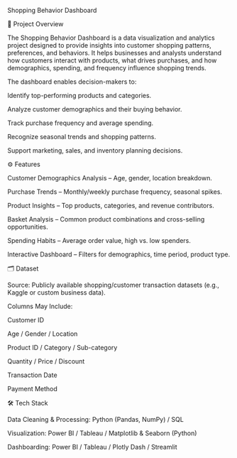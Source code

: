 Shopping Behavior Dashboard

📌 Project Overview

The Shopping Behavior Dashboard is a data visualization and analytics project designed to provide insights into customer shopping patterns, preferences, and behaviors. It helps businesses and analysts understand how customers interact with products, what drives purchases, and how demographics, spending, and frequency influence shopping trends.

The dashboard enables decision-makers to:

Identify top-performing products and categories.

Analyze customer demographics and their buying behavior.

Track purchase frequency and average spending.

Recognize seasonal trends and shopping patterns.

Support marketing, sales, and inventory planning decisions.

⚙️ Features

Customer Demographics Analysis – Age, gender, location breakdown.

Purchase Trends – Monthly/weekly purchase frequency, seasonal spikes.

Product Insights – Top products, categories, and revenue contributors.

Basket Analysis – Common product combinations and cross-selling opportunities.

Spending Habits – Average order value, high vs. low spenders.

Interactive Dashboard – Filters for demographics, time period, product type.

🗂️ Dataset

Source: Publicly available shopping/customer transaction datasets (e.g., Kaggle or custom business data).

Columns May Include:

Customer ID

Age / Gender / Location

Product ID / Category / Sub-category

Quantity / Price / Discount

Transaction Date

Payment Method

🛠️ Tech Stack

Data Cleaning & Processing: Python (Pandas, NumPy) / SQL

Visualization: Power BI / Tableau / Matplotlib & Seaborn (Python)

Dashboarding: Power BI / Tableau / Plotly Dash / Streamlit
